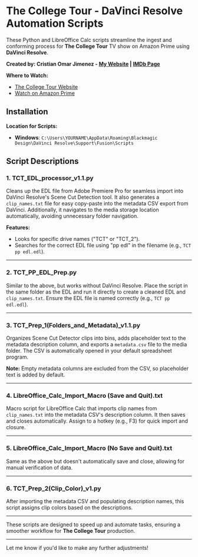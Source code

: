 # The College Tour - DaVinci Resolve Automation Scripts

These Python and LibreOffice Calc scripts streamline the ingest and conforming process for **The College Tour** TV show on Amazon Prime using **DaVinci Resolve**.

**Created by: Cristian Omar Jimenez - [My Website](https://www.cristianjimenez.com/) | [IMDb Page](https://www.imdb.com/name/nm10694722/)**

**Where to Watch:**
- [The College Tour Website](https://www.thecollegetour.com/)
- [Watch on Amazon Prime](https://www.amazon.com/The-College-Tour/dp/B08QMDXR7Z)

## Installation

**Location for Scripts:**
- **Windows**: `C:\Users\YOURNAME\AppData\Roaming\Blackmagic Design\DaVinci Resolve\Support\Fusion\Scripts`

## Script Descriptions

### 1. **TCT_EDL_processor_v1.1.py**
Cleans up the EDL file from Adobe Premiere Pro for seamless import into DaVinci Resolve's Scene Cut Detection tool. It also generates a `clip_names.txt` file for easy copy-paste into the metadata CSV export from DaVinci. Additionally, it navigates to the media storage location automatically, avoiding unnecessary folder navigation.

**Features:**
- Looks for specific drive names ("TCT" or "TCT_2").
- Searches for the correct EDL file using "pp edl" in the filename (e.g., `TCT pp edl.edl`).

---

### 2. **TCT_PP_EDL_Prep.py**
Similar to the above, but works without DaVinci Resolve. Place the script in the same folder as the EDL and run it directly to create a cleaned EDL and `clip_names.txt`. Ensure the EDL file is named correctly (e.g., `TCT pp edl.edl`).

---

### 3. **TCT_Prep_1(Folders_and_Metadata)_v1.1.py**
Organizes Scene Cut Detector clips into bins, adds placeholder text to the metadata description column, and exports a `metadata.csv` file to the media folder. The CSV is automatically opened in your default spreadsheet program.

**Note:** Empty metadata columns are excluded from the CSV, so placeholder text is added by default.

---

### 4. **LibreOffice_Calc_Import_Macro (Save and Quit).txt**
Macro script for LibreOffice Calc that imports clip names from `clip_names.txt` into the metadata CSV's description column. It then saves and closes automatically. Assign to a hotkey (e.g., F3) for quick import and closure.

---

### 5. **LibreOffice_Calc_Import_Macro (No Save and Quit).txt**
Same as the above but doesn't automatically save and close, allowing for manual verification of data.

---

### 6. **TCT_Prep_2(Clip_Color)_v1.py**
After importing the metadata CSV and populating description names, this script assigns clip colors based on the descriptions.

---

These scripts are designed to speed up and automate tasks, ensuring a smoother workflow for **The College Tour** production.

--- 

Let me know if you'd like to make any further adjustments!
